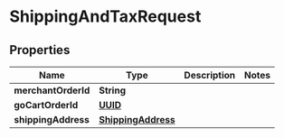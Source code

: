 # ShippingAndTaxRequest

## Properties
Name | Type | Description | Notes
------------ | ------------- | ------------- | -------------
**merchantOrderId** | **String** |  | 
**goCartOrderId** | [**UUID**](UUID.md) |  | 
**shippingAddress** | [**ShippingAddress**](ShippingAddress.md) |  | 
